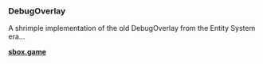### DebugOverlay

A shrimple implementation of the old DebugOverlay from the Entity System era...

[**sbox.game**](https://sbox.game/fish/debugoverlay)
